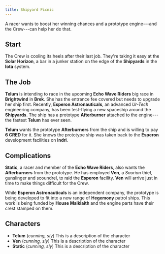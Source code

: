 ```yaml
---
title: Shipyard Picnic
---
```


A racer wants to boost her winning chances and a prototype engine---and the Crew---can help her do that.

## Start

The Crew is cooling its heels after their last job. They're taking it easy at the **Solar Horizon**, a bar in a junker station on the edge of the **Shipyards** in the **Iota** system.

## The Job

**Telum** is intending to race in the upcoming **Echo Wave Riders** big race in **Brightwind** in **Brek**. She has the entrance fee covered but needs to upgrade her ship first. Recently, **Esperon Astronauticals**, an advanced *Ur-Tech* engineering company, has been test-flying a new spaceship around the **Shipyards**. The ship has a prototype **Afterburner** attached to the engine---the fastest **Telum** has ever seen.

**Telum** wants the prototype **Afterburners** from the ship and is willing to pay **6 CRED** for it. She knows the prototype ship was taken back to the **Esperon** development facilities on **Indri**.

<div class="column-break-before"></div>

## Complications

**Static**, a racer and member of the **Echo Wave Riders**, also wants the **Afterburners** from the prototype. He has employed **Ven**, a *Saurian* thief, gunslinger and scoundrel, to raid the **Esperon** facility. **Ven** will arrive just in time to make things difficult for the Crew.

While **Esperon Astronauticals** is an independent company, the prototype is being developed to fit into a new range of **Hegemony** patrol ships. This work is being funded by **House Malklaith** and the engine parts have their crest stamped on them.

<div class="column-break-before"></div>

## Characters

- **Telum** (*cunning, sly*) This is a description of the character
- **Ven** (*cunning, sly*) This is a description of the character
- **Static** (*cunning, sly*) This is a description of the character
